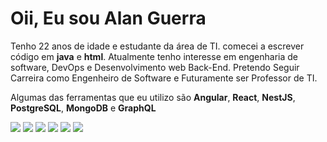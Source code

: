 # Oii, Eu sou Alan Guerra

Tenho 22 anos de idade e estudante da área de TI. comecei a escrever código em **java** e **html**. Atualmente tenho interesse em engenharia de software, DevOps e Desenvolvimento web Back-End. Pretendo Seguir Carreira como Engenheiro de Software e Futuramente ser Professor de TI. 

Algumas das ferramentas que eu utilizo são **Angular**, **React**, **NestJS**, **PostgreSQL**, **MongoDB** e **GraphQL**

<div> 
  <a href="https://www.youtube.com/@als-guerra" target="_blank"><img src="https://img.shields.io/badge/YouTube-FF0000?style=for-the-badge&logo=youtube&logoColor=white" target="_blank"></a>
  <a href="https://instagram.com/als-guerra" target="_blank"><img src="https://img.shields.io/badge/-Instagram-%23E4405F?style=for-the-badge&logo=instagram&logoColor=white" target="_blank"></a>
 	<a href="https://www.x.com/als_guerra" target="_blank"><img src="https://img.shields.io/badge/Twitter-9146FF?style=for-the-badge&logo=twitter&logoColor=white" target="_blank"></a>
 <a href="https://discord.gg/r688QaeS4E" target="_blank"><img src="https://img.shields.io/badge/Discord-7289DA?style=for-the-badge&logo=discord&logoColor=white" target="_blank"></a> 
  <a href = "mailto:alanlimadasilvaguerra@outlook.com"><img src="https://img.shields.io/badge/-Gmail-%23333?style=for-the-badge&logo=gmail&logoColor=white" target="_blank"></a>
  <a href="https://www.linkedin.com/in/als-guerra" target="_blank"><img src="https://img.shields.io/badge/-LinkedIn-%230077B5?style=for-the-badge&logo=linkedin&logoColor=white" target="_blank"></a> 
</div>
